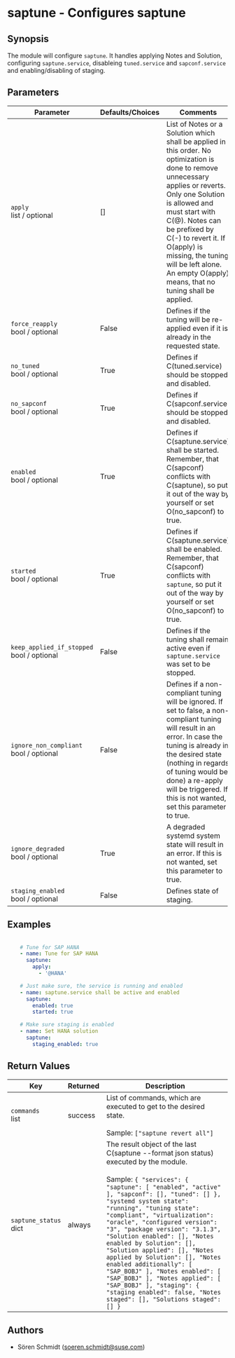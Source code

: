 # saptune - Configures saptune

## Synopsis

The module will configure <code>saptune</code>\. It handles applying Notes and Solution\, configuring <code>saptune\.service</code>\, disableing <code>tuned\.service</code> and <code>sapconf\.service</code> and enabling/disabling of staging\.



## Parameters

| Parameter     | Defaults/Choices  | Comments |
| ------------- | ----------------- |--------- |
| `apply`<br />list / optional |  []    |  List of Notes or a Solution which shall be applied in this order. No optimization is done to remove unnecessary applies or reverts. Only one Solution is allowed and must start with C(@). Notes can be prefixed by C(-) to revert it. If O(apply) is missing, the tuning will be left alone. An empty O(apply) means, that no tuning shall be applied.  |
| `force_reapply`<br />bool / optional |  False    |  Defines if the tuning will be re-applied even if it is already in the requested state.  |
| `no_tuned`<br />bool / optional |  True    |  Defines if C(tuned.service) should be stopped and disabled.  |
| `no_sapconf`<br />bool / optional |  True    |  Defines if C(sapconf.service) should be stopped and disabled.  |
| `enabled`<br />bool / optional |  True    |  Defines if C(saptune.service) shall be started. Remember, that C(sapconf) conflicts with C(saptune), so put it out of the way by yourself or set O(no_sapconf) to true.  |
| `started`<br />bool / optional |  True    |  Defines if C(saptune.service) shall be enabled. Remember, that C(sapconf) conflicts with `saptune`, so put it out of the way by yourself or set O(no_sapconf) to true.  |
| `keep_applied_if_stopped`<br />bool / optional |  False    |  Defines if the tuning shall remain active even if `saptune.service` was set to be stopped.  |
| `ignore_non_compliant`<br />bool / optional |  False    |  Defines if a non-compliant tuning will be ignored. If set to false, a non-compliant tuning will result in an error. In case the tuning is already in the desired state (nothing in regards of tuning would be done) a re-apply will be triggered. If this is not wanted, set this parameter to true.  |
| `ignore_degraded`<br />bool / optional |  True    |  A degraded systemd system state will result in an error. If this is not wanted, set this parameter to true.  |
| `staging_enabled`<br />bool / optional |  False    |  Defines state of staging.  |

## Examples

```yaml
    
    # Tune for SAP HANA
    - name: Tune for SAP HANA
      saptune:
        apply:
          - '@HANA'

    # Just make sure, the service is running and enabled
    - name: saptune.service shall be active and enabled
      saptune:
        enabled: true
        started: true

    # Make sure staging is enabled
    - name: Set HANA solution
      saptune:
        staging_enabled: true

```

## Return Values

 	 	
| Key     | Returned  | Description |
| ------- | --------- |------------ |
| `commands`<br />list | success |  List of commands, which are executed to get to the desired state. <br /><br />Sample: `["saptune revert all"]` |
| `saptune_status`<br />dict | always |  The result object of the last C(saptune --format json status) executed by the module. <br /><br />Sample: `{ "services": { "saptune": [ "enabled", "active" ], "sapconf": [], "tuned": [] }, "systemd system state": "running", "tuning state": "compliant", "virtualization": "oracle", "configured version": "3", "package version": "3.1.3", "Solution enabled": [], "Notes enabled by Solution": [], "Solution applied": [], "Notes applied by Solution": [], "Notes enabled additionally": [ "SAP_BOBJ" ], "Notes enabled": [ "SAP_BOBJ" ], "Notes applied": [ "SAP_BOBJ" ], "staging": { "staging enabled": false, "Notes staged": [], "Solutions staged": [] }` |



## Authors

- Sören Schmidt (soeren.schmidt@suse.com)
